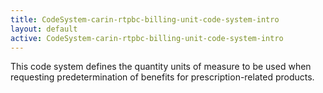 ```yaml
---
title: CodeSystem-carin-rtpbc-billing-unit-code-system-intro
layout: default
active: CodeSystem-carin-rtpbc-billing-unit-code-system-intro
---
```


This code system defines the quantity units of measure to be used when requesting predetermination of benefits for prescription-related products.